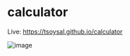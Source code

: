 # calculator

Live: https://tsoysal.github.io/calculator

![image](https://github.com/tsoysal/calculator/assets/137247868/67f277e6-2ff7-43ef-98eb-e967c710dbdb)
